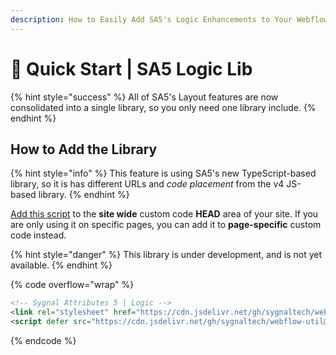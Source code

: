 ```yaml
---
description: How to Easily Add SA5's Logic Enhancements to Your Webflow Site
---
```


# 🚀 Quick Start | SA5 Logic Lib

{% hint style="success" %}
All of SA5's Layout features are now consolidated into a single library, so you only need one library include.&#x20;
{% endhint %}

## How to Add the Library <a href="#step-1---add-the-library" id="step-1---add-the-library"></a>

{% hint style="info" %}
This feature is using SA5's new TypeScript-based library, so it is has different URLs and _code placement_ from the v4 JS-based library.&#x20;
{% endhint %}

[Add this script](../overview/how-to-add-custom-code.md) to the **site wide** custom code **HEAD** area of your site. If you are only using it on specific pages, you can add it to **page-specific** custom code instead.

{% hint style="danger" %}
This library is under development, and is not yet available.
{% endhint %}

{% code overflow="wrap" %}
```html
<!-- Sygnal Attributes 5 | Logic --> 
<link rel="stylesheet" href="https://cdn.jsdelivr.net/gh/sygnaltech/webflow-util@5.3.4/dist/css/webflow-logic.css"> 
<script defer src="https://cdn.jsdelivr.net/gh/sygnaltech/webflow-util@5.3.4/dist/nocode/webflow-logic.js"></script>
```
{% endcode %}














